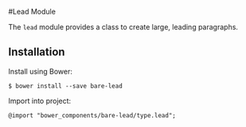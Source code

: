 #Lead Module

The `lead` module provides a class to create large, leading paragraphs.

## Installation

Install using Bower:

	$ bower install --save bare-lead

Import into project:

	@import "bower_components/bare-lead/type.lead";
